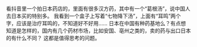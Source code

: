 看抖音里一个拍日本药店的，里面有很多汉方药，其中有一个“葛根汤”，说中国人去日本买的特别多。
我看到一个盒子上写着“七物降下汤”，上面有“耳鸣”两个字，应该是治疗耳鸣的，不知道好不好用……
日本在中国有种药基地么？有点想知道是怎样的，国内有几个药材市场，比如安国、亳州之类的，卖的药与出口日本的有什么不同？
这都是值得思考的问题。
